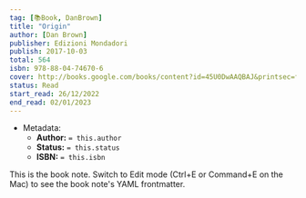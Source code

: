 ```yaml
---
tag: [📚Book, DanBrown]
title: "Origin"
author: [Dan Brown]
publisher: Edizioni Mondadori
publish: 2017-10-03
total: 564
isbn: 978-88-04-74670-6
cover: http://books.google.com/books/content?id=45U0DwAAQBAJ&printsec=frontcover&img=1&zoom=1&edge=curl&source=gbs_api
status: Read
start_read: 26/12/2022
end_read: 02/01/2023
---
```


- Metadata:
	- **Author:** `= this.author`
	- **Status:** `= this.status`
	- **ISBN:** `= this.isbn`

This is the book note. Switch to Edit mode (Ctrl+E or Command+E on the Mac) to see the book note's YAML frontmatter.